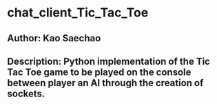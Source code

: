 # chat_client_Tic_Tac_Toe
## Author: Kao Saechao
## Description: Python implementation of the Tic Tac Toe game to be played on the console between player an AI through the creation of sockets. 
